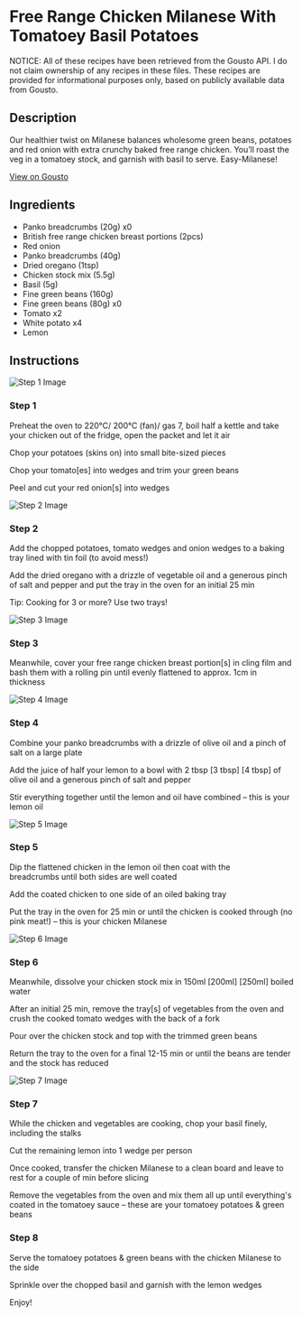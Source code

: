 # Free Range Chicken Milanese With Tomatoey Basil Potatoes

NOTICE: All of these recipes have been retrieved from the Gousto API. I do not claim ownership of any recipes in these files. These recipes are provided for informational purposes only, based on publicly available data from Gousto.

## Description

Our healthier twist on Milanese balances wholesome green beans, potatoes and red onion with extra crunchy baked free range chicken. You’ll roast the veg in a tomatoey stock, and garnish with basil to serve. Easy-Milanese!

[View on Gousto](https://www.gousto.co.uk/recipes/cookbook/free-range-chicken-milanese-with-tomatoey-basil-potatoes)

## Ingredients

- Panko breadcrumbs (20g) x0
- British free range chicken breast portions (2pcs)
- Red onion
- Panko breadcrumbs (40g)
- Dried oregano (1tsp)
- Chicken stock mix (5.5g)
- Basil (5g)
- Fine green beans (160g)
- Fine green beans (80g) x0
- Tomato x2
- White potato x4
- Lemon

## Instructions

![Step 1 Image](https://production-media.gousto.co.uk/cms/recipe-step-image/Step-1-1695718530636-x200.jpg)

### Step 1

Preheat the oven to 220°C/ 200°C (fan)/ gas 7, boil half a kettle and take your chicken out of the fridge, open the packet and let it air

Chop your potatoes (skins on) into small bite-sized pieces

Chop your tomato[es] into wedges and trim your green beans

Peel and cut your red onion[s] into wedges

![Step 2 Image](https://production-media.gousto.co.uk/cms/recipe-step-image/Step-2-1695718534997-x200.jpg)

### Step 2

Add the chopped potatoes, tomato wedges and onion wedges to a baking tray lined with tin foil (to avoid mess!)

Add the dried oregano with a drizzle of vegetable oil and a generous pinch of salt and pepper and put the tray in the oven for an initial 25 min

Tip: Cooking for 3 or more? Use two trays!

![Step 3 Image](https://production-media.gousto.co.uk/cms/recipe-step-image/Step-3-1695718540611-x200.jpg)

### Step 3

Meanwhile, cover your free range chicken breast portion[s] in cling film and bash them with a rolling pin until evenly flattened to approx. 1cm in thickness

![Step 4 Image](https://production-media.gousto.co.uk/cms/recipe-step-image/Step-4-1695718546606-x200.jpg)

### Step 4

Combine your panko breadcrumbs with a drizzle of olive oil and a pinch of salt on a large plate

Add the juice of half your lemon to a bowl with 2 tbsp <span class="text-purple">[3 tbsp]</span> <span class="text-danger">[4 tbsp]</span> of olive oil and a generous pinch of salt and pepper

Stir everything together until the lemon and oil have combined – this is your lemon oil

![Step 5 Image](https://production-media.gousto.co.uk/cms/recipe-step-image/Step-5-1695718551037-x200.jpg)

### Step 5

Dip the flattened chicken in the lemon oil then coat with the breadcrumbs until both sides are well coated

Add the coated chicken to one side of an oiled baking tray

Put the tray in the oven for 25 min or until the chicken is cooked through (no pink meat!) – this is your chicken Milanese

![Step 6 Image](https://production-media.gousto.co.uk/cms/recipe-step-image/Step-6-1695718564662-x200.jpg)

### Step 6

Meanwhile, dissolve your chicken stock mix in 150ml<span class="text-danger"> </span><span class="text-purple">[200ml]</span><span class="text-danger"> [250ml]</span> boiled water

After an initial 25 min, remove the tray[s] of vegetables from the oven and crush the cooked tomato wedges with the back of a fork

Pour over the chicken stock and top with the trimmed green beans

Return the tray to the oven for a final 12-15 min or until the beans are tender and the stock has reduced

![Step 7 Image](https://production-media.gousto.co.uk/cms/recipe-step-image/Step-7-1695718572831-x200.jpg)

### Step 7

While the chicken and vegetables are cooking, chop your basil finely, including the stalks

Cut the remaining lemon into 1 wedge per person

Once cooked, transfer the chicken Milanese to a clean board and leave to rest for a couple of min before slicing

Remove the vegetables from the oven and mix them all up until everything's coated in the tomatoey sauce – these are your tomatoey potatoes & green beans

### Step 8

Serve the tomatoey potatoes & green beans with the chicken Milanese to the side

Sprinkle over the chopped basil and garnish with the lemon wedges

Enjoy!

